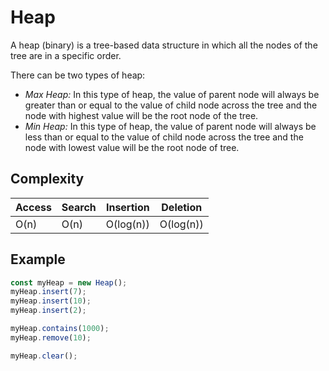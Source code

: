 # Heap

A heap (binary) is a tree-based data structure in which all the nodes of the tree are in a specific order.

There can be two types of heap:

-   _Max Heap:_ In this type of heap, the value of parent node will always be greater than or equal to
    the value of child node across the tree and the node with highest value will be the root node of the tree.
-   _Min Heap:_ In this type of heap, the value of parent node will always be less than or equal to the value
    of child node across the tree and the node with lowest value will be the root node of tree.

## Complexity

| Access | Search | Insertion | Deletion  |
| ------ | ------ | --------- | --------- |
| O(n)   | O(n)   | O(log(n)) | O(log(n)) |

## Example

```javascript
const myHeap = new Heap();
myHeap.insert(7);
myHeap.insert(10);
myHeap.insert(2);

myHeap.contains(1000);
myHeap.remove(10);

myHeap.clear();
```
